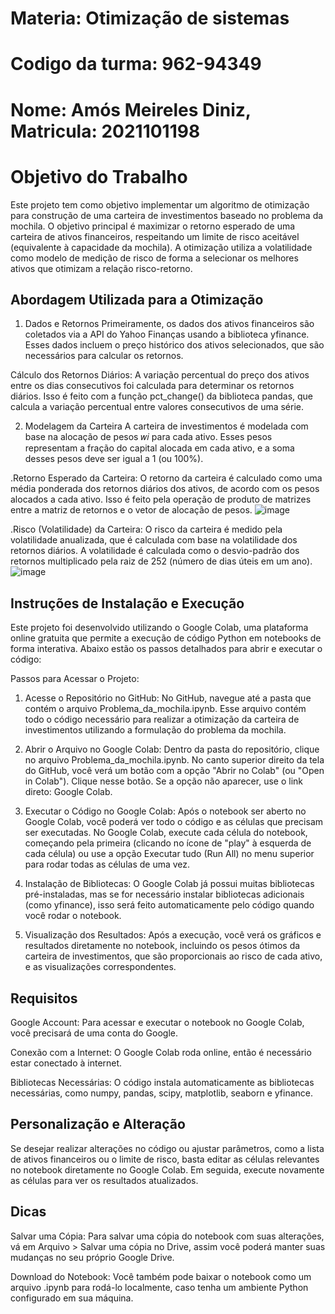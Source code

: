# Materia: Otimização de sistemas
# Codigo da turma: 962-94349
# Nome: Amós Meireles Diniz, Matricula: 2021101198
# Objetivo do Trabalho
  Este projeto tem como objetivo implementar um algoritmo de otimização para construção de uma carteira de investimentos baseado no problema da mochila. O objetivo principal é maximizar o retorno esperado de     uma carteira de ativos financeiros, respeitando um limite de risco aceitável (equivalente à capacidade da mochila).
  A otimização utiliza a volatilidade como modelo de medição de risco de forma a selecionar os melhores ativos que otimizam a relação risco-retorno.
  
## Abordagem Utilizada para a Otimização
1. Dados e Retornos
  Primeiramente, os dados dos ativos financeiros são coletados via a API do Yahoo Finanças usando a biblioteca yfinance. Esses dados incluem o preço histórico dos ativos selecionados, que são necessários para   calcular os retornos.

  Cálculo dos Retornos Diários: A variação percentual do preço dos ativos entre os dias consecutivos foi calculada para determinar os retornos diários. Isso é feito com a função pct_change() da biblioteca        pandas, que calcula a variação percentual entre valores consecutivos de uma série.

2. Modelagem da Carteira
  A carteira de investimentos é modelada com base na alocação de pesos 𝑤𝑖 para cada ativo. Esses pesos representam a fração do capital alocada em cada ativo, e a soma desses pesos deve ser igual a 1 (ou 100%).

  .Retorno Esperado da Carteira: O retorno da carteira é calculado como uma média ponderada dos retornos diários dos ativos, de acordo com os pesos alocados a cada ativo. Isso é feito pela operação de produto     de matrizes entre a matriz de retornos e o vetor de alocação de pesos.
  ![image](https://github.com/user-attachments/assets/5ff65ba3-ff69-4758-99f5-c65fc01bfae5)

  .Risco (Volatilidade) da Carteira: O risco da carteira é medido pela volatilidade anualizada, que é calculada com base na volatilidade dos retornos diários. A volatilidade é calculada como o desvio-padrão       dos retornos multiplicado pela raiz de 252 (número de dias úteis em um ano).
  ![image](https://github.com/user-attachments/assets/c1bee81a-2ad6-44c4-a5c4-494158d3ae62)


## Instruções de Instalação e Execução
Este projeto foi desenvolvido utilizando o Google Colab, uma plataforma online gratuita que permite a execução de código Python em notebooks de forma interativa. Abaixo estão os passos detalhados para abrir e executar o código:

Passos para Acessar o Projeto:

1. Acesse o Repositório no GitHub:
No GitHub, navegue até a pasta que contém o arquivo Problema_da_mochila.ipynb.
Esse arquivo contém todo o código necessário para realizar a otimização da carteira de investimentos utilizando a formulação do problema da mochila.

2. Abrir o Arquivo no Google Colab:
Dentro da pasta do repositório, clique no arquivo Problema_da_mochila.ipynb.
No canto superior direito da tela do GitHub, você verá um botão com a opção "Abrir no Colab" (ou "Open in Colab"). Clique nesse botão. Se a opção não aparecer, use o link direto: Google Colab.

3. Executar o Código no Google Colab:
Após o notebook ser aberto no Google Colab, você poderá ver todo o código e as células que precisam ser executadas.
No Google Colab, execute cada célula do notebook, começando pela primeira (clicando no ícone de "play" à esquerda de cada célula) ou use a opção Executar tudo (Run All) no menu superior para rodar todas as células de uma vez.

4. Instalação de Bibliotecas:
O Google Colab já possui muitas bibliotecas pré-instaladas, mas se for necessário instalar bibliotecas adicionais (como yfinance), isso será feito automaticamente pelo código quando você rodar o notebook.

5. Visualização dos Resultados:
Após a execução, você verá os gráficos e resultados diretamente no notebook, incluindo os pesos ótimos da carteira de investimentos, que são proporcionais ao risco de cada ativo, e as visualizações correspondentes.

## Requisitos
Google Account: Para acessar e executar o notebook no Google Colab, você precisará de uma conta do Google.

Conexão com a Internet: O Google Colab roda online, então é necessário estar conectado à internet.

Bibliotecas Necessárias: O código instala automaticamente as bibliotecas necessárias, como numpy, pandas, scipy, matplotlib, seaborn e yfinance.

## Personalização e Alteração
Se desejar realizar alterações no código ou ajustar parâmetros, como a lista de ativos financeiros ou o limite de risco, basta editar as células relevantes no notebook diretamente no Google Colab. Em seguida, execute novamente as células para ver os resultados atualizados.

## Dicas
Salvar uma Cópia: Para salvar uma cópia do notebook com suas alterações, vá em Arquivo > Salvar uma cópia no Drive, assim você poderá manter suas mudanças no seu próprio Google Drive.

Download do Notebook: Você também pode baixar o notebook como um arquivo .ipynb para rodá-lo localmente, caso tenha um ambiente Python configurado em sua máquina.
